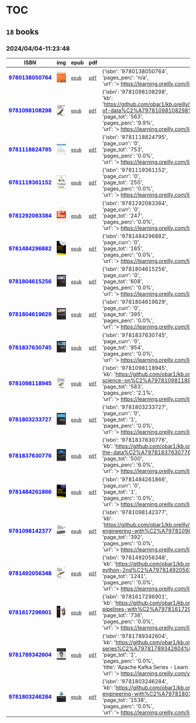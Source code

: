 
# TOC
## `18` books
### 2024/04/04-11:23:48
|  ISBN 	|   img	|  epub 	|  pdf 	|  `json-contents` 	| `status` |
|---	|---	|---	|---	|---	|---	|
|<span style="color:blue">**9780138050764**</span>|![`img`](./9780138050764/9780138050764.png)|[`epub`](./9780138050764/9780138050764.epub)|[`pdf`](./9780138050764/9780138050764.pdf)|{'isbn': '9780138050764',<br/> 'pages_perc': 'n/a',<br/> 'url': '> https://learning.oreilly.com/library/9780138050764 <'}|<span style="color:yellow">**WIP**</span>|
|<span style="color:blue">**9781098108298**</span>|![`img`](./9781098108298/9781098108298.png)|[`epub`](./9781098108298/9781098108298.epub)|[`pdf`](./9781098108298/9781098108298.pdf)|{'isbn': '9781098108298',<br/> 'kb': 'https://github.com/obar1/kb.oreilly/tree/main/https%C2%A7%C2%A7%C2%A7learning.oreilly.com%C2%A7library%C2%A7view%C2%A7fundamentals-of-data%C2%A79781098108298%C2%A7',<br/> 'page_curr': '56',<br/> 'page_tot': '563',<br/> 'pages_perc': '9.9%',<br/> 'url': '> https://learning.oreilly.com/library/view/fundamentals-of-data/9781098108298/ <'}|<span style="color:yellow">**WIP**</span>|
|<span style="color:blue">**9781118824795**</span>|![`img`](./9781118824795/9781118824795.png)|[`epub`](./9781118824795/9781118824795.epub)|[`pdf`](./9781118824795/9781118824795.pdf)|{'isbn': '9781118824795',<br/> 'page_curr': '0',<br/> 'page_tot': '753',<br/> 'pages_perc': '0.0%',<br/> 'url': '> https://learning.oreilly.com/library/view/google-bigquery-analytics/9781118824795 <'}|<span style="color:yellow">**WIP**</span>|
|<span style="color:blue">**9781119361152**</span>|![`img`](./9781119361152/9781119361152.png)|[`epub`](./9781119361152/9781119361152.epub)|[`pdf`](./9781119361152/9781119361152.pdf)|{'isbn': '9781119361152',<br/> 'page_curr': '0',<br/> 'page_tot': '250',<br/> 'pages_perc': '0.0%',<br/> 'url': '> https://learning.oreilly.com/library/view/do-big-things/9781119361152/ <'}|<span style="color:yellow">**WIP**</span>|
|<span style="color:blue">**9781292083384**</span>|![`img`](./9781292083384/9781292083384.png)|[`epub`](./9781292083384/9781292083384.epub)|[`pdf`](./9781292083384/9781292083384.pdf)|{'isbn': '9781292083384',<br/> 'page_curr': '0',<br/> 'page_tot': '247',<br/> 'pages_perc': '0.0%',<br/> 'url': '> https://learning.oreilly.com/library/view/increase-your-self/9781292083384/ <'}|<span style="color:yellow">**WIP**</span>|
|<span style="color:blue">**9781484296882**</span>|![`img`](./9781484296882/9781484296882.png)|[`epub`](./9781484296882/9781484296882.epub)|[`pdf`](./9781484296882/9781484296882.pdf)|{'isbn': '9781484296882',<br/> 'page_curr': '0',<br/> 'page_tot': '165',<br/> 'pages_perc': '0.0%',<br/> 'url': '> https://learning.oreilly.com/library/view/google-cloud-platform/9781484296882/ <'}|<span style="color:yellow">**WIP**</span>|
|<span style="color:blue">**9781804615256**</span>|![`img`](./9781804615256/9781804615256.png)|[`epub`](./9781804615256/9781804615256.epub)|[`pdf`](./9781804615256/9781804615256.pdf)|{'isbn': '9781804615256',<br/> 'page_curr': '0',<br/> 'page_tot': '608',<br/> 'pages_perc': '0.0%',<br/> 'url': '> https://learning.oreilly.com/library/view/building-etl-pipelines/9781804615256/ <'}|<span style="color:yellow">**WIP**</span>|
|<span style="color:blue">**9781804619629**</span>|![`img`](./9781804619629/9781804619629.png)|[`epub`](./9781804619629/9781804619629.epub)|[`pdf`](./9781804619629/9781804619629.pdf)|{'isbn': '9781804619629',<br/> 'page_curr': '0',<br/> 'page_tot': '395',<br/> 'pages_perc': '0.0%',<br/> 'url': '> https://learning.oreilly.com/library/view/terraform-for-google/9781804619629/ <'}|<span style="color:yellow">**WIP**</span>|
|<span style="color:blue">**9781837630745**</span>|![`img`](./9781837630745/9781837630745.png)|[`epub`](./9781837630745/9781837630745.epub)|[`pdf`](./9781837630745/9781837630745.pdf)|{'isbn': '9781837630745',<br/> 'page_curr': '0',<br/> 'page_tot': '954',<br/> 'pages_perc': '0.0%',<br/> 'url': '> https://learning.oreilly.com/library/view/-/9781837630745/ <'}|<span style="color:yellow">**WIP**</span>|
|<span style="color:blue">**9781098118945**</span>|![`img`](./9781098118945/9781098118945.png)|[`epub`](./9781098118945/9781098118945.epub)|[`pdf`](./9781098118945/9781098118945.pdf)|{'isbn': '9781098118945',<br/> 'kb': 'https://github.com/obar1/kb.oreilly/tree/main/https%C2%A7%C2%A7%C2%A7learning.oreilly.com%C2%A7library%C2%A7view%C2%A7data-science-on%C2%A79781098118945%C2%A7',<br/> 'page_curr': '12',<br/> 'page_tot': '583',<br/> 'pages_perc': '2.1%',<br/> 'url': '> https://learning.oreilly.com/library/view/data-science-on/9781098118945/ <'}|<span style="color:yellow">**WIP**</span>|
|<span style="color:blue">**9781803233727**</span>|![`img`](./9781803233727/9781803233727.png)|[`epub`](./9781803233727/9781803233727.epub)|[`pdf`](./9781803233727/9781803233727.pdf)|{'isbn': '9781803233727',<br/> 'page_curr': '0',<br/> 'page_tot': '1',<br/> 'pages_perc': '0.0%',<br/> 'url': '> https://learning.oreilly.com/library/view/journey-to-become/9781803233727/ <'}|<span style="color:yellow">**WIP**</span>|
|<span style="color:blue">**9781837630776**</span>|![`img`](./9781837630776/9781837630776.png)|[`epub`](./9781837630776/9781837630776.epub)|[`pdf`](./9781837630776/9781837630776.pdf)|{'isbn': '9781837630776',<br/> 'kb': 'https://github.com/obar1/kb.oreilly/tree/main/https%C2%A7%C2%A7%C2%A7learning.oreilly.com%C2%A7library%C2%A7view%C2%A7cracking-the-data%C2%A79781837630776%C2%A7',<br/> 'page_curr': '30',<br/> 'page_tot': '500',<br/> 'pages_perc': '6.0%',<br/> 'url': '> https://learning.oreilly.com/library/view/-/9781837630776/ <'}|<span style="color:yellow">**WIP**</span>|
|<span style="color:blue">**9781484261866**</span>|![`img`](./9781484261866/9781484261866.png)|[`epub`](./9781484261866/9781484261866.epub)|[`pdf`](./9781484261866/9781484261866.pdf)|{'isbn': '9781484261866',<br/> 'page_curr': '0',<br/> 'page_tot': '1',<br/> 'pages_perc': '0.0%',<br/> 'url': '> https://learning.oreilly.com/library/view/bigquery-for-data/9781484261866/ <'}|<span style="color:yellow">**WIP**</span>|
|<span style="color:blue">**9781098142377**</span>|![`img`](./9781098142377/9781098142377.png)|[`epub`](./9781098142377/9781098142377.epub)|[`pdf`](./9781098142377/9781098142377.pdf)|{'isbn': '9781098142377',<br/> 'kb': 'https://github.com/obar1/kb.oreilly/tree/main/https%C2%A7%C2%A7%C2%A7learning.oreilly.com%C2%A7library%C2%A7view%C2%A7analytics-engineering-with%C2%A79781098142377%C2%A7',<br/> 'page_curr': '0',<br/> 'page_tot': '392',<br/> 'pages_perc': '0.0%',<br/> 'url': '> https://learning.oreilly.com/library/view/analytics-engineering-with/9781098142377 <'}|<span style="color:yellow">**WIP**</span>|
|<span style="color:blue">**9781492056348**</span>|![`img`](./9781492056348/9781492056348.png)|[`epub`](./9781492056348/9781492056348.epub)|[`pdf`](./9781492056348/9781492056348.pdf)|{'isbn': '9781492056348',<br/> 'kb': 'https://github.com/obar1/kb.oreilly/tree/main/https%C2%A7%C2%A7%C2%A7learning.oreilly.com%C2%A7library%C2%A7view%C2%A7fluent-python-2nd%C2%A79781492056348%C2%A7',<br/> 'page_curr': '0',<br/> 'page_tot': '1241',<br/> 'pages_perc': '0.0%',<br/> 'url': '> https://learning.oreilly.com/library/view/fluent-python-2nd/9781492056348/ <'}|<span style="color:yellow">**WIP**</span>|
|<span style="color:blue">**9781617296901**</span>|![`img`](./9781617296901/9781617296901.png)|[`epub`](./9781617296901/9781617296901.epub)|[`pdf`](./9781617296901/9781617296901.pdf)|{'isbn': '9781617296901',<br/> 'kb': 'https://github.com/obar1/kb.oreilly/tree/main/https%C2%A7%C2%A7%C2%A7learning.oreilly.com%C2%A7library%C2%A7view%C2%A7data-pipelines-with%C2%A79781617296901%C2%A7',<br/> 'page_curr': '0',<br/> 'page_tot': '736',<br/> 'pages_perc': '0.0%',<br/> 'url': '> https://learning.oreilly.com/library/view/data-pipelines-with/9781617296901/ <'}|<span style="color:yellow">**WIP**</span>|
|<span style="color:blue">**9781789342604**</span>|![`img`](./9781789342604/9781789342604.png)|[`epub`](./9781789342604/9781789342604.epub)|[`pdf`](./9781789342604/9781789342604.pdf)|{'isbn': '9781789342604',<br/> 'kb': 'https://github.com/obar1/kb.oreilly/tree/main/https%C2%A7%C2%A7%C2%A7learning.oreilly.com%C2%A7videos%C2%A7apache-kafka-series%C2%A79781789342604%C2%A7',<br/> 'page_curr': '0',<br/> 'page_tot': '1',<br/> 'pages_perc': '0.0%',<br/> 'title': 'Apache Kafka Series - Learn Apache Kafka for Beginners v3',<br/> 'url': '> https://learning.oreilly.com/videos/apache-kafka-series/9781789342604 <'}|<span style="color:yellow">**WIP**</span>|
|<span style="color:blue">**9781803246284**</span>|![`img`](./9781803246284/9781803246284.png)|[`epub`](./9781803246284/9781803246284.epub)|[`pdf`](./9781803246284/9781803246284.pdf)|{'isbn': '9781803246284',<br/> 'kb': 'https://github.com/obar1/kb.oreilly/tree/main/https%C2%A7%C2%A7%C2%A7learning.oreilly.com%C2%A7library%C2%A7view%C2%A7data-engineering-with%C2%A79781803246284%C2%A7',<br/> 'page_curr': '0',<br/> 'page_tot': '1538',<br/> 'pages_perc': '0.0%',<br/> 'url': '> https://learning.oreilly.com/library/view/-/9781803246284/ <'}|<span style="color:yellow">**WIP**</span>|
        